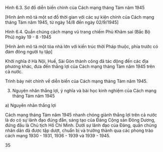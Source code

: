 Hình 6.3. Sơ đồ diễn biến chính của Cách mạng tháng Tám năm 1945

[Hình ảnh mô tả một sơ đồ thời gian với các sự kiện chính của Cách mạng tháng Tám năm 1945, từ ngày 14/8 đến ngày 02/9/1945]

Hình 6.4. Quần chúng cách mạng vũ trang chiếm Phủ Khâm sai (Bắc Bộ Phủ) ngày 19 - 8 -1945

[Hình ảnh mô tả một tòa nhà lớn với kiến trúc thời Pháp thuộc, phía trước có đám đông người tụ tập]

Khởi nghĩa ở Hà Nội, Huế, Sài Gòn thành công đã tác động đến các địa phương khác, đưa đến thắng lợi của Cách mạng tháng Tám năm 1945 trên cả nước.

Trình bày nét chính về diễn biến của Cách mạng tháng Tám năm 1945.

3. Nguyên nhân thắng lợi, ý nghĩa và bài học kinh nghiệm của Cách mạng tháng Tám năm 1945

a) Nguyên nhân thắng lợi

Cách mạng tháng Tám năm 1945 nhanh chóng giành thắng lợi trên cả nước là do có sự lãnh đạo đúng đắn, sáng tạo của Đảng Cộng sản Đông Dương, đứng đầu là Chủ tịch Hồ Chí Minh. Dưới sự lãnh đạo của Đảng, quần chúng nhân dân đã được tập dượt, chuẩn bị và trưởng thành qua các phong trào cách mạng 1930 - 1931, 1936 - 1939 và 1939 - 1945.

35
